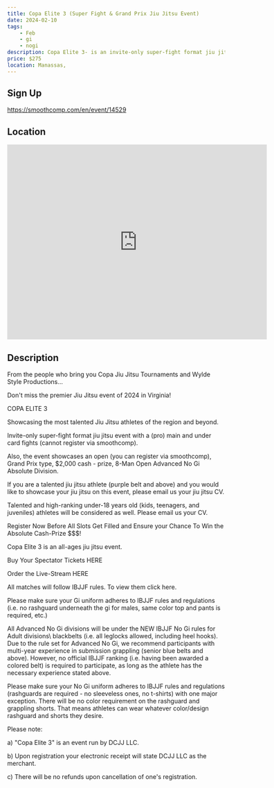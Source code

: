 ```yaml
---
title: Copa Elite 3 (Super Fight & Grand Prix Jiu Jitsu Event)
date: 2024-02-10
tags:
    - Feb
    - gi 
    - nogi 
description: Copa Elite 3- is an invite-only super-fight format jiu jitsu event that includes an open (anyone can register) $2K Advanced No Gi Absolute Division [Saturday February 10th 2024; 7pm - 10:30pm]
price: $275
location: Manassas,
---
```

## Sign Up
https://smoothcomp.com/en/event/14529

## Location
<iframe src="https://www.google.com/maps/embed?pb=!1m18!1m12!1m3!1d12345.6789!2d-77.4619879!3d38.7621344!2m3!1f0!2f0!3f0!3m2!1i1024!2i768!4f13.1!3m3!1m2!1s0x0%3A0x0!2z38.7621344!5e0!3m2!1sen!2sus!4v1234567890" width="600" height="450" style="border:0;" allowfullscreen="" loading="lazy"></iframe>

## Description
From the people who bring you Copa Jiu Jitsu Tournaments and Wylde Style Productions...


Don't miss the premier Jiu Jitsu event of 2024 in Virginia!


COPA ELITE 3


Showcasing the most talented Jiu Jitsu athletes of the region and beyond.


Invite-only super-fight format jiu jitsu event with a (pro) main and under card fights (cannot register via smoothcomp).


Also, the event showcases an open (you can register via smoothcomp), Grand Prix type, $2,000 cash - prize, 8-Man Open Advanced No Gi Absolute Division.


If you are a talented jiu jitsu athlete (purple belt and above) and you would like to showcase your jiu jitsu on this event, please email us your jiu jitsu CV.


Talented and high-ranking under-18 years old (kids, teenagers, and juveniles) athletes will be considered as well. Please email us your CV.


Register Now Before All Slots Get Filled and Ensure your Chance To Win the Absolute Cash-Prize $$$!


Copa Elite 3 is an all-ages jiu jitsu event.


Buy Your Spectator Tickets HERE


Order the Live-Stream HERE


All matches will follow IBJJF rules. To view them click here. 


Please make sure your Gi uniform adheres to IBJJF rules and regulations (i.e. no rashguard underneath the gi for males, same color top and pants is required, etc.)


All Advanced No Gi divisions will be under the NEW IBJJF No Gi rules for Adult divisions\ blackbelts (i.e. all leglocks allowed, including heel hooks). Due to the rule set for Advanced No Gi, we recommend participants with multi-year experience in submission grappling (senior blue belts and above). However, no official IBJJF ranking (i.e. having been awarded a colored belt) is required to participate, as long as the athlete has the necessary experience stated above.


Please make sure your No Gi uniform adheres to IBJJF rules and regulations (rashguards are required - no sleeveless ones, no t-shirts) with one major exception. There will be no color requirement on the rashguard and grappling shorts. That means athletes can wear whatever color/design rashguard and shorts they desire.


Please note:


a) "Copa Elite 3" is an event run by DCJJ LLC.


b) Upon registration your electronic receipt will state DCJJ LLC as the merchant.


c) There will be no refunds upon cancellation of one's registration.